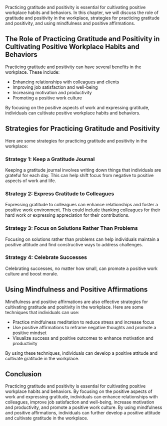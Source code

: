 
Practicing gratitude and positivity is essential for cultivating positive workplace habits and behaviors. In this chapter, we will discuss the role of gratitude and positivity in the workplace, strategies for practicing gratitude and positivity, and using mindfulness and positive affirmations.

The Role of Practicing Gratitude and Positivity in Cultivating Positive Workplace Habits and Behaviors
------------------------------------------------------------------------------------------------------

Practicing gratitude and positivity can have several benefits in the workplace. These include:

* Enhancing relationships with colleagues and clients
* Improving job satisfaction and well-being
* Increasing motivation and productivity
* Promoting a positive work culture

By focusing on the positive aspects of work and expressing gratitude, individuals can cultivate positive workplace habits and behaviors.

Strategies for Practicing Gratitude and Positivity
--------------------------------------------------

Here are some strategies for practicing gratitude and positivity in the workplace:

### Strategy 1: Keep a Gratitude Journal

Keeping a gratitude journal involves writing down things that individuals are grateful for each day. This can help shift focus from negative to positive aspects of work and life.

### Strategy 2: Express Gratitude to Colleagues

Expressing gratitude to colleagues can enhance relationships and foster a positive work environment. This could include thanking colleagues for their hard work or expressing appreciation for their contributions.

### Strategy 3: Focus on Solutions Rather Than Problems

Focusing on solutions rather than problems can help individuals maintain a positive attitude and find constructive ways to address challenges.

### Strategy 4: Celebrate Successes

Celebrating successes, no matter how small, can promote a positive work culture and boost morale.

Using Mindfulness and Positive Affirmations
-------------------------------------------

Mindfulness and positive affirmations are also effective strategies for cultivating gratitude and positivity in the workplace. Here are some techniques that individuals can use:

* Practice mindfulness meditation to reduce stress and increase focus
* Use positive affirmations to reframe negative thoughts and promote a positive mindset
* Visualize success and positive outcomes to enhance motivation and productivity

By using these techniques, individuals can develop a positive attitude and cultivate gratitude in the workplace.

Conclusion
----------

Practicing gratitude and positivity is essential for cultivating positive workplace habits and behaviors. By focusing on the positive aspects of work and expressing gratitude, individuals can enhance relationships with colleagues, improve job satisfaction and well-being, increase motivation and productivity, and promote a positive work culture. By using mindfulness and positive affirmations, individuals can further develop a positive attitude and cultivate gratitude in the workplace.
